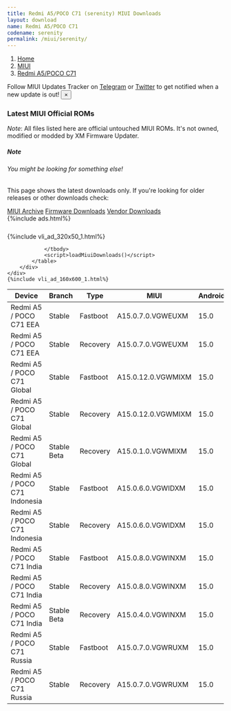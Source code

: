 ```yaml
---
title: Redmi A5/POCO C71 (serenity) MIUI Downloads
layout: download
name: Redmi A5/POCO C71
codename: serenity
permalink: /miui/serenity/
---
```

<nav aria-label="breadcrumb">
    <ol class="breadcrumb">
        <li class="breadcrumb-item"><a href="/">Home</a></li>
        <li class="breadcrumb-item"><a href="/miui/">MIUI</a></li>
        <li class="breadcrumb-item active" aria-current="page"><a href="/miui/serenity/">Redmi A5/POCO C71</a></li>
    </ol>
</nav>
<div class="alert alert-primary alert-dismissible fade show" role="alert">
    Follow MIUI Updates Tracker on <a href="https://t.me/MIUIUpdatesTracker" class="alert-link">Telegram</a>
     or <a href="https://twitter.com/MiFwUpdater" class="alert-link">Twitter</a> to get notified when a new update is out!
    <button type="button" class="close" data-dismiss="alert" aria-label="Close">
        <span aria-hidden="true">&times;</span>
    </button>
</div>

### Latest MIUI Official ROMs
*Note*: All files listed here are official untouched MIUI ROMs. It's not owned, modified or modded by XM Firmware Updater.
<div class="card">
  <div class="card-body">
    <h5 class="card-title">Note</h5>
    <h6 class="card-subtitle mb-2 text-muted">You might be looking for something else!</h6>
    <p class="card-text">This page shows the latest downloads only.
     If you're looking for older releases or other downloads check:</p>
    <a href="/archive/miui/serenity/" class="card-link">MIUI Archive</a>
    <a href="/firmware/serenity/" class="card-link">Firmware Downloads</a>
    <a href="/vendor/serenity/" class="card-link">Vendor Downloads</a>
  </div>
</div>
{%include ads.html%}
<div class="row justify-content-center">
    <div class="col-10">
        <div class="table-responsive-md" style="margin-top: 25px;">
            {%include vli_ad_320x50_1.html%}
            <table id="miui" class="display dt-responsive nowrap compact table table-striped table-hover table-sm">
                <thead class="thead-dark">
                    <tr>
                        <th data-ref="device">Device</th>
                        <th data-ref="branch">Branch</th>
                        <th data-ref="type">Type</th>
                        <th data-ref="miui">MIUI</th>
                        <th data-ref="android">Android</th>
                        <th data-ref="size">Size</th>
                        <th data-ref="size">Date</th>
                        <th data-ref="link">Link</th>
                    </tr>
                </thead>
                <tbody>
                <tr><td>Redmi A5 / POCO C71 EEA</td><td>Stable</td><td>Fastboot</td><td>A15.0.7.0.VGWEUXM</td><td>15.0</td><td>3.9 GB</td><td>2025-06-13</td><td><a href="/miui/serenity/stable/A15.0.7.0.VGWEUXM/">Download</a></td></tr>
<tr><td>Redmi A5 / POCO C71 EEA</td><td>Stable</td><td>Recovery</td><td>A15.0.7.0.VGWEUXM</td><td>15.0</td><td>3.0 GB</td><td>2025-06-30</td><td><a href="/miui/serenity/stable/A15.0.7.0.VGWEUXM/">Download</a></td></tr>
<tr><td>Redmi A5 / POCO C71 Global</td><td>Stable</td><td>Fastboot</td><td>A15.0.12.0.VGWMIXM</td><td>15.0</td><td>4.6 GB</td><td>2025-08-11</td><td><a href="/miui/serenity/stable/A15.0.12.0.VGWMIXM/">Download</a></td></tr>
<tr><td>Redmi A5 / POCO C71 Global</td><td>Stable</td><td>Recovery</td><td>A15.0.12.0.VGWMIXM</td><td>15.0</td><td>3.0 GB</td><td>2025-08-19</td><td><a href="/miui/serenity/stable/A15.0.12.0.VGWMIXM/">Download</a></td></tr>
<tr><td>Redmi A5 / POCO C71 Global</td><td>Stable Beta</td><td>Recovery</td><td>A15.0.1.0.VGWMIXM</td><td>15.0</td><td>2.9 GB</td><td>2025-04-02</td><td><a href="/miui/serenity/stable beta/A15.0.1.0.VGWMIXM/">Download</a></td></tr>
<tr><td>Redmi A5 / POCO C71 Indonesia</td><td>Stable</td><td>Fastboot</td><td>A15.0.6.0.VGWIDXM</td><td>15.0</td><td>3.9 GB</td><td>2025-08-15</td><td><a href="/miui/serenity/stable/A15.0.6.0.VGWIDXM/">Download</a></td></tr>
<tr><td>Redmi A5 / POCO C71 Indonesia</td><td>Stable</td><td>Recovery</td><td>A15.0.6.0.VGWIDXM</td><td>15.0</td><td>3.0 GB</td><td>2025-08-22</td><td><a href="/miui/serenity/stable/A15.0.6.0.VGWIDXM/">Download</a></td></tr>
<tr><td>Redmi A5 / POCO C71 India</td><td>Stable</td><td>Fastboot</td><td>A15.0.8.0.VGWINXM</td><td>15.0</td><td>3.5 GB</td><td>2025-08-15</td><td><a href="/miui/serenity/stable/A15.0.8.0.VGWINXM/">Download</a></td></tr>
<tr><td>Redmi A5 / POCO C71 India</td><td>Stable</td><td>Recovery</td><td>A15.0.8.0.VGWINXM</td><td>15.0</td><td>2.9 GB</td><td>2025-08-22</td><td><a href="/miui/serenity/stable/A15.0.8.0.VGWINXM/">Download</a></td></tr>
<tr><td>Redmi A5 / POCO C71 India</td><td>Stable Beta</td><td>Recovery</td><td>A15.0.4.0.VGWINXM</td><td>15.0</td><td>2.9 GB</td><td>2025-05-08</td><td><a href="/miui/serenity/stable beta/A15.0.4.0.VGWINXM/">Download</a></td></tr>
<tr><td>Redmi A5 / POCO C71 Russia</td><td>Stable</td><td>Fastboot</td><td>A15.0.7.0.VGWRUXM</td><td>15.0</td><td>3.6 GB</td><td>2025-08-12</td><td><a href="/miui/serenity/stable/A15.0.7.0.VGWRUXM/">Download</a></td></tr>
<tr><td>Redmi A5 / POCO C71 Russia</td><td>Stable</td><td>Recovery</td><td>A15.0.7.0.VGWRUXM</td><td>15.0</td><td>2.9 GB</td><td>2025-08-20</td><td><a href="/miui/serenity/stable/A15.0.7.0.VGWRUXM/">Download</a></td></tr>

                </tbody>
                <script>loadMiuiDownloads()</script>
            </table>
        </div>
    </div>
    {%include vli_ad_160x600_1.html%}
</div>
